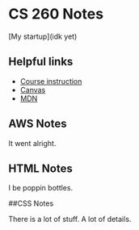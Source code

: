 # CS 260 Notes

[My startup](idk yet)

## Helpful links

- [Course instruction](https://github.com/webprogramming260)
- [Canvas](https://byu.instructure.com)
- [MDN](https://developer.mozilla.org)

## AWS Notes

It went alright.

## HTML Notes

I be poppin bottles.

##CSS Notes

There is a lot of stuff. A lot of details.